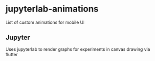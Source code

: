 # jupyterlab-animations
List of custom animations for mobile UI


## Jupyter
Uses jupyterlab to render graphs for experiments in canvas drawing via flutter

